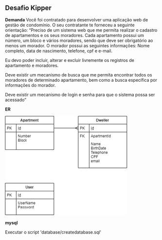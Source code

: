 ## Desafio Kipper

**Demanda**
Você foi contratado para desenvolver uma aplicação web de ​gestão de condomínio. O seu contratante te forneceu a seguinte orientação: 
“Preciso de um sistema web que me permita realizar o cadastro de apartamentos e os seus moradores. Cada apartamento possui um número, um bloco e vários moradores, sendo que deve ser obrigatório ao menos um morador. 
O morador possui as seguintes informações: Nome completo, data de nascimento, telefone, cpf e e-mail.

Eu devo poder incluir, alterar e excluir livremente os registros de apartamento e moradores.

Deve existir um mecanismo de busca que me permita encontrar todos os moradores de
determinado apartamento, bem como a busca específica por informações do morador.

Deve existir um mecanismo de login e senha para que o sistema possa ser acessado”

**ER**

![ER](ER.png)

**mysql**

Executar o script 'database/createdatabase.sql'
